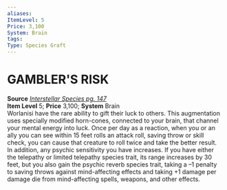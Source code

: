 ```yaml
---
aliases: 
ItemLevel: 5
Price: 3,100
System: Brain
tags: 
Type: Species Graft
---
```

# GAMBLER'S RISK
**Source** [_Interstellar Species pg. 147_](https://paizo.com/products/btq02d4w?Starfinder-Interstellar-Species)  
**Item Level** 5; **Price** 3,100; **System** Brain  
Worlanisi have the rare ability to gift their luck to others. This augmentation uses specially modified horn-cones, connected to your brain, that channel your mental energy into luck. Once per day as a reaction, when you or an ally you can see within 15 feet rolls an attack roll, saving throw or skill check, you can cause that creature to roll twice and take the better result.  
In addition, any psychic sensitivity you have increases. If you have either the telepathy or limited telepathy species trait, its range increases by 30 feet, but you also gain the psychic reverb species trait, taking a –1 penalty to saving throws against mind-affecting effects and taking +1 damage per damage die from mind-affecting spells, weapons, and other effects.